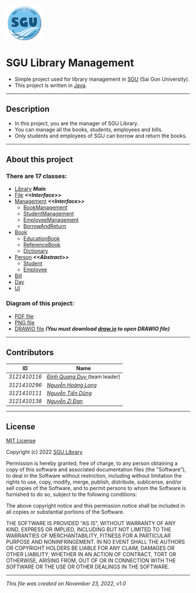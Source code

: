 [<img alt="SGU LOGO" src="res/sgu_logo.png" title="Trường Đại học Sài Gòn" width="100px"/>](https://www.facebook.com/TruongDaihocSaiGon.SGU)

# SGU Library Management
* Simple project used for library management in [SGU](https://www.facebook.com/TruongDaihocSaiGon.SGU) (Sai Gon University).
* This project is written in [Java](https://www.java.com).

___

## Description
* In this project, you are the manager of SGU Library.
* You can manage all the books, students, employees and bills.
* Only students and employees of SGU can borrow and return the books.

___

## About this project

### There are 17 classes:
* [Library](src/com/library/main/Library.java) ***Main***
* [File](src/com/library/management/File.java) ***\<\<Interface\>\>***
* [Management](src/com/library/management/Management.java) ***\<\<Interface\>\>***
  * [BookManagement](src/com/library/management/BookManagement.java)
  * [StudentManagement](src/com/library/management/StudentManagement.java)
  * [EmployeeManagement](src/com/library/management/EmployeeManagement.java)
  * [BorrowAndReturn](src/com/library/management/BorrowAndReturn.java)
* [Book](src/com/library/component/Book.java)
  * [EducationBook](src/com/library/component/EducationBook.java)
  * [ReferenceBook](src/com/library/component/ReferenceBook.java)
  * [Dictionary](src/com/library/component/Dictionary.java)
* [Person](src/com/library/component/Person.java) ***\<\<Abstract\>\>***
  * [Student](src/com/library/component/Student.java)
  * [Employee](src/com/library/component/Employee.java)
* [Bill](src/com/library/component/Bill.java)
* [Day](src/com/library/util/Day.java)
* [UI](src/com/library/ui/UI.java)

### Diagram of this project:
* [PDF file](diagram/Library_diagram.pdf)
* [PNG file](diagram/Library_diagram.png)
* [DRAWIO file](diagram/Library_diagram.drawio) ***(You must download [draw.io](https://github.com/jgraph/drawio-desktop/releases) to open DRAWIO file)***

___

## Contributors

| **ID**       | **Name**                                                           |
|--------------|--------------------------------------------------------------------|
| _3121410116_ | _[Đinh Quang Duy   ](https://github.com/quangduy201)_(team leader) |
| _3121410296_ | _[Nguyễn Hoàng Long](https://github.com/LongBOTT)_                 |
| _3121410111_ | _[Nguyễn Tiến Dũng ](https://github.com/Dungweb)_                  |
| _3121410138_ | _[Nguyễn Zi Đan    ](https://github.com/zidan63)_                  |

___

## License
[MIT License](https://github.com/quangduy201/Library/blob/main/LICENSE.md)

Copyright (c) 2022 [SGU Library](https://github.com/quangduy201/Library)

Permission is hereby granted, free of charge, to any person obtaining a copy
of this software and associated documentation files (the "Software"), to deal
in the Software without restriction, including without limitation the rights
to use, copy, modify, merge, publish, distribute, sublicense, and/or sell
copies of the Software, and to permit persons to whom the Software is
furnished to do so, subject to the following conditions:

The above copyright notice and this permission notice shall be included in all
copies or substantial portions of the Software.

THE SOFTWARE IS PROVIDED "AS IS", WITHOUT WARRANTY OF ANY KIND, EXPRESS OR
IMPLIED, INCLUDING BUT NOT LIMITED TO THE WARRANTIES OF MERCHANTABILITY,
FITNESS FOR A PARTICULAR PURPOSE AND NONINFRINGEMENT. IN NO EVENT SHALL THE
AUTHORS OR COPYRIGHT HOLDERS BE LIABLE FOR ANY CLAIM, DAMAGES OR OTHER
LIABILITY, WHETHER IN AN ACTION OF CONTRACT, TORT OR OTHERWISE, ARISING FROM,
OUT OF OR IN CONNECTION WITH THE SOFTWARE OR THE USE OR OTHER DEALINGS IN THE
SOFTWARE.

___

_This file was created on November 23, 2022, v1.0_
